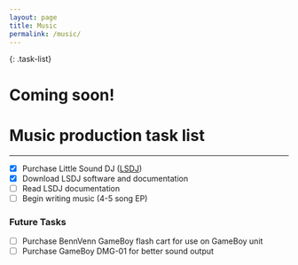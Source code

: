 ```yaml
---
layout: page
title: Music
permalink: /music/
---
```


{: .task-list}

# Coming soon!
# Music production task list
* * *
<p></p>

* [x] Purchase Little Sound DJ ([LSDJ][LSDJ])
* [x] Download LSDJ software and documentation
* [ ] Read LSDJ documentation
* [ ] Begin writing music (4-5 song EP)
<p></p>

### Future Tasks
* [ ] Purchase BennVenn GameBoy flash cart for use on GameBoy unit
* [ ] Purchase GameBoy DMG-01 for better sound output

[LSDJ]: http://littlesounddj.com "LSDJ Website"
